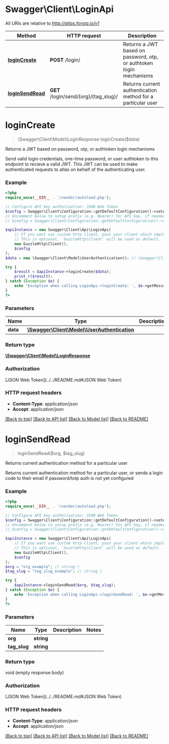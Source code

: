 # Swagger\Client\LoginApi

All URIs are relative to *http://atlas.forsta.io/v1*

Method | HTTP request | Description
------------- | ------------- | -------------
[**loginCreate**](LoginApi.md#loginCreate) | **POST** /login/ | Returns a JWT based on password, otp, or authtoken login mechanisms
[**loginSendRead**](LoginApi.md#loginSendRead) | **GET** /login/send/{org}/{tag_slug}/ | Returns current authentication method for a particular user


# **loginCreate**
> \Swagger\Client\Model\LoginResponse loginCreate($data)

Returns a JWT based on password, otp, or authtoken login mechanisms

Send valid login credentials, one-time password, or user            authtoken to this endpoint to recieve a valid JWT. This JWT can be used to make            authenticated requests to atlas on behalf of the authenticating user.

### Example
```php
<?php
require_once(__DIR__ . '/vendor/autoload.php');

// Configure API key authorization: JSON Web Token
$config = Swagger\Client\Configuration::getDefaultConfiguration()->setApiKey('Authorization', 'YOUR_API_KEY');
// Uncomment below to setup prefix (e.g. Bearer) for API key, if needed
// $config = Swagger\Client\Configuration::getDefaultConfiguration()->setApiKeyPrefix('Authorization', 'Bearer');

$apiInstance = new Swagger\Client\Api\LoginApi(
    // If you want use custom http client, pass your client which implements `GuzzleHttp\ClientInterface`.
    // This is optional, `GuzzleHttp\Client` will be used as default.
    new GuzzleHttp\Client(),
    $config
);
$data = new \Swagger\Client\Model\UserAuthentication(); // \Swagger\Client\Model\UserAuthentication | 

try {
    $result = $apiInstance->loginCreate($data);
    print_r($result);
} catch (Exception $e) {
    echo 'Exception when calling LoginApi->loginCreate: ', $e->getMessage(), PHP_EOL;
}
?>
```

### Parameters

Name | Type | Description  | Notes
------------- | ------------- | ------------- | -------------
 **data** | [**\Swagger\Client\Model\UserAuthentication**](../Model/UserAuthentication.md)|  |

### Return type

[**\Swagger\Client\Model\LoginResponse**](../Model/LoginResponse.md)

### Authorization

[JSON Web Token](../../README.md#JSON Web Token)

### HTTP request headers

 - **Content-Type**: application/json
 - **Accept**: application/json

[[Back to top]](#) [[Back to API list]](../../README.md#documentation-for-api-endpoints) [[Back to Model list]](../../README.md#documentation-for-models) [[Back to README]](../../README.md)

# **loginSendRead**
> loginSendRead($org, $tag_slug)

Returns current authentication method for a particular user

Returns current authentication method for a particular user, or                               sends a login code to their email if password/totp auth is not                               yet configured

### Example
```php
<?php
require_once(__DIR__ . '/vendor/autoload.php');

// Configure API key authorization: JSON Web Token
$config = Swagger\Client\Configuration::getDefaultConfiguration()->setApiKey('Authorization', 'YOUR_API_KEY');
// Uncomment below to setup prefix (e.g. Bearer) for API key, if needed
// $config = Swagger\Client\Configuration::getDefaultConfiguration()->setApiKeyPrefix('Authorization', 'Bearer');

$apiInstance = new Swagger\Client\Api\LoginApi(
    // If you want use custom http client, pass your client which implements `GuzzleHttp\ClientInterface`.
    // This is optional, `GuzzleHttp\Client` will be used as default.
    new GuzzleHttp\Client(),
    $config
);
$org = "org_example"; // string | 
$tag_slug = "tag_slug_example"; // string | 

try {
    $apiInstance->loginSendRead($org, $tag_slug);
} catch (Exception $e) {
    echo 'Exception when calling LoginApi->loginSendRead: ', $e->getMessage(), PHP_EOL;
}
?>
```

### Parameters

Name | Type | Description  | Notes
------------- | ------------- | ------------- | -------------
 **org** | **string**|  |
 **tag_slug** | **string**|  |

### Return type

void (empty response body)

### Authorization

[JSON Web Token](../../README.md#JSON Web Token)

### HTTP request headers

 - **Content-Type**: application/json
 - **Accept**: application/json

[[Back to top]](#) [[Back to API list]](../../README.md#documentation-for-api-endpoints) [[Back to Model list]](../../README.md#documentation-for-models) [[Back to README]](../../README.md)

